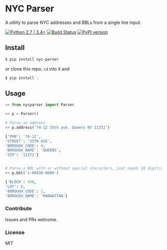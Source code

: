 # NYC Parser
A utility to parse NYC addresses and BBLs from a single line input. 

 [![Python 2.7 | 3.4+](https://img.shields.io/badge/python-2.7%20%7C%203.4+-blue.svg)](https://www.python.org/downloads/release/python-360/) [![Build Status](https://travis-ci.org/ishiland/nyc-parser.svg?branch=master)](https://travis-ci.org/ishiland/nyc-parser)  [![PyPI version](https://img.shields.io/pypi/v/nyc-parser.svg)](https://pypi.python.org/pypi/nyc-parser/)

## Install
```sh
$ pip install nyc-parser
```
or clone this repo, `cd` into it and
```sh
$ pip install .
```
## Usage

```python
>> from nycparser import Parser

>> p = Parser()

# Parse an address
>> p.address('74-12 35th ave, Queens NY 11372')

{'PHN': '74-12',
'STREET': '35TH AVE',
'BOROUGH_CODE': 4,
'BOROUGH_NAME': 'QUEENS',
'ZIP': '11372'}


# Parse a BBL with or without special characters, just needs 10 digits.
>> p.bbl('1-00438-0006')

{'BLOCK': 438,
'LOT': 6,
'BOROUGH_CODE': 1,
'BOROUGH_NAME': 'MANHATTAN'}

```

### Contribute
Issues and PRs welcome.


### License
MIT
